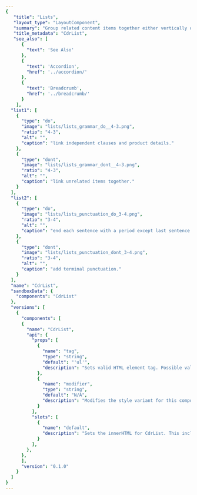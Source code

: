 ```yaml
---
{
   "title": "Lists",
   "layout_type": "LayoutComponent",
   "summary": "Group related content items together either vertically or horizontally",
   "title_metadata": "CdrList",
   "see_also": [
      {
        "text": 'See Also'
      },
      {
        "text": 'Accordion',
        "href": '../accordion/'
      },
      {
        "text": 'Breadcrumb',
        "href": '../breadcrumb/'
      }
    ],
  "list1": [
    {
      "type": "do",
      "image": "lists/lists_grammar_do__4-3.png",
      "ratio": "4-3",
      "alt": "",
      "caption": "link independent clauses and product details."
    },
    {
      "type": "dont",
      "image": "lists/lists_grammar_dont__4-3.png",
      "ratio": "4-3",
      "alt": "",
      "caption": "link unrelated items together."
    }
  ],
  "list2": [
    {
      "type": "do",
      "image": "lists/lists_punctuation_do_3-4.png",
      "ratio": "3-4",
      "alt": "",
      "caption": "end each sentence with a period except last sentence."
    },
    {
      "type": "dont",
      "image": "lists/lists_punctuation_dont_3-4.png",
      "ratio": "3-4",
      "alt": "",
      "caption": "add terminal punctuation."
    }
  ],
  "name": "CdrList",
  "sandboxData": {
    "components": "CdrList"
  },
  "versions": [
    {
      "components": [
      {
        "name": "CdrList",
        "api": {
          "props": [
            {
              "name": "tag",
              "type": "string",
              "default": "'ul'",
              "description": "Sets valid HTML element tag. Possible values: {  ‘ul’ | ‘ol’  }"
            },
            {
              "name": "modifier",
              "type": "string",
              "default": "N/A",
              "description": "Modifies the style variant for this component. Possible values: {  ‘ordered’  |  ‘unordered’  |  ‘compact’  |  ‘inline’  }"
            }
          ],
          "slots": [
            {
              "name": "default",
              "description": "Sets the innerHTML for CdrList. This includes text and html markup."
            }
          ],
        },
      },
      ],
      "version": "0.1.0"
    }
  ]
}
---
```


<cdr-doc-tabs>
<template slot="Overview">
<cdr-doc-table-of-contents-shell>

## Bare

Collect items to be displayed in a list when items are not marked with bullets.  This is the default and is also known as unordered and undecorated “bare” list.

<cdr-doc-example-code-pair :background-toggle="false" repository-href="/src/components/list" :sandbox-data="$page.frontmatter.sandboxData" :codeMaxHeight= false >

<template slot="Default">

```html
  <cdr-list>
    <li>Default list item 1</li>
    <li>Default list item 2
      <cdr-list>
        <li>Default list item</li>
      </cdr-list>
    </li>
    <li>Default list item 3</li>
  </cdr-list>
```
</template>

<template slot="compact">

```html
  <cdr-list modifier="compact">
    <li>Compact list item 1</li>
    <li>Compact list item 2
      <cdr-list>
        <li>Compact list item</li>
      </cdr-list>
    </li>
    <li>Compact list item 3</li>
  </cdr-list>
```
  
</template>

</cdr-doc-example-code-pair>

## Unordered

Collect related items that don’t need to be in a specific order or sequence. List items are typically marked with bullets.

<cdr-doc-example-code-pair :background-toggle="false" :codeMaxHeight= false repository-href="/src/components/list" :sandbox-data="$page.frontmatter.sandboxData" >
<template slot="Default">

```html
  <cdr-list modifier="unordered">
    <li>Default list item 1</li>
    <li>Default list item 2
      <cdr-list>
        <li>Default list item</li>
      </cdr-list>
    </li>
    <li>Default list item 3</li>
  </cdr-list>
```
</template>

<template slot="compact">

```html
  <cdr-list modifier="unordered compact">
    <li>Compact list item 1</li>
    <li>Compact list item 2
      <cdr-list>
        <li>Compact list item</li>
      </cdr-list>
    </li>
    <li>Compact list item 3</li>
  </cdr-list>
```
  
</template>


</cdr-doc-example-code-pair>

## Ordered

Collect related items with numeric order or sequence. Numbering starts at 1 with the first list item and increases by increments of 1 for each successive ordered list item.

<cdr-doc-example-code-pair :background-toggle="false" :codeMaxHeight= false repository-href="/src/components/list" :sandbox-data="$page.frontmatter.sandboxData" >

<template slot="Default">

```html
  <cdr-list tag="ol" modifier="ordered">
    <li>Default list item 1</li>
    <li>Default list item 2
      <cdr-list>
        <li>Default list item</li>
      </cdr-list>
    </li>
    <li>Default list item 3</li>
  </cdr-list>
```
</template>

<template slot="compact">

```html
  <cdr-list tag="ol" modifier="ordered compact">
    <li>Compact list item 1</li>
    <li>Compact list item 2
      <cdr-list>
        <li>Compact list item</li>
      </cdr-list>
    </li>
    <li>Compact list item 3</li>
  </cdr-list>
```
  
</template>

</cdr-doc-example-code-pair>

## Inline

Display items horizontally with no divider.

<cdr-doc-example-code-pair :background-toggle="false" :codeMaxHeight= false repository-href="/src/components/list" :sandbox-data="$page.frontmatter.sandboxData" >

<template slot="Default">

```html
  <cdr-list modifier="inline">
    <li>Default list item 1</li>
    <li>Default list item 2</li>
    <li>Default list item 3</li>
  </cdr-list>
```
</template>

<template slot="compact">

```html
  <cdr-list modifier="inline compact">
    <li>Compact list item 1</li>
    <li>Compact list item 2</li>
    <li>Compact list item 3</li>
  </cdr-list>
```
  
</template>

</cdr-doc-example-code-pair>

## Inline - Unordered

Display items horizontally, separated by a bullet character.

<cdr-doc-example-code-pair :background-toggle="false" :codeMaxHeight= false repository-href="/src/components/list" :sandbox-data="$page.frontmatter.sandboxData" >

<template slot="Default">

```html
  <cdr-list modifier="inline unordered">
    <li>Default list item 1</li>
    <li>Default list item 2</li>
    <li>Default list item 3</li>
  </cdr-list>
```
</template>

<template slot="compact">

```html
  <cdr-list modifier="inline compact unordered">
    <li>Compact list item 1</li>
    <li>Compact list item 2</li>
    <li>Compact list item 3</li>
  </cdr-list>
```
  
</template>

</cdr-doc-example-code-pair>

## Accessibility

To ensure that usage of this component complies with accessibility guidelines:

- Organize lists so users can understand the relationship and grouping of information
- Use explicit list markup that allows users to:
  - Rapidly browse
  - Navigate a page using list content
  - Announce the number of items in each list when using screen readers

<br />

When creating nested lists, ensure they are coded properly. Always check that:

- List items are contained within one list
- Spacing does not break a list into multiple individual points
- Proper semantic tags are used - either `<ol>` or `<ul>`
- Proper structure is used to provide a visual list, do not rely on indentation
- Special characters are not used to create a list

<br />

This component has compliance with WCAG guidelines by:

- Providing ability to create structured lists. Lists are easier to navigate than simple tables

</cdr-doc-table-of-contents-shell>
</template>

<template slot="Design Guidelines">
<cdr-doc-table-of-contents-shell>

## Use When

- Displaying groups of related items represented by text

### Don’t Use When

- Displaying content that is not primarily text
- Displaying content with two or more well-defined dimensions. Instead, use [Data Tables](../data-tables/)

## Foundations

- Vary list item font size
- Follow spacing requirements found on [Typography](../../foundation/typography/) and [Spacing](../../foundation/spacing/) pages

<cdr-img class="cdr-doc-article-img" :src="$withBase(`/lists/Spec_List_Font_Size_Variations_16-9.png`)" ratio="16-9"/>

## Content

Break up chunks of content to make the information easier to scan:

- Separate consecutive lists on a page with a heading for each list
- Start each item with a noun or a verb
- Use similar phrases or clauses with the same grammatical structure. For example:
  - **Product.** Zippered hand pockets; chest pocket with hidden zipper
  - **Materials.** Snowshoes: plastic; poles: aluminum
  - **Duration.** High: 4 hrs. 15 min.; low: 48 hrs. 20 min.
- Create structured content with a list. Do not use a list for formatting

<br />

Use multi-column lists when:

- Specific ordering is not required
- Listing items with a single word or very short phrases
- Space is minimal
- Viewing items at a glance is more beneficial than scrolling

<br />

Every item in a list must:

- Start with a capital letter and use sentence case
- Use semicolons when linking independent clauses and product details in the list
- End each sentence in a list item with a period when there are multiple sentences; however, don’t add a period for the last sentence or phrase

### Do / Don’t

<do-dont :examples="$page.frontmatter.list1" />
<br />
<do-dont :examples="$page.frontmatter.list2" />

## Resources

WebAIM: [Semantic Structure: Using Lists Correctly](https://webaim.org/techniques/semanticstructure/)

</cdr-doc-table-of-contents-shell>
</template>

<template slot="API">
<cdr-doc-table-of-contents-shell>

## Props

<cdr-doc-api type="prop" :api-data="$page.frontmatter.versions[0].components[0].api.props"/>

## Slots

<cdr-doc-api type="slot" :api-data="$page.frontmatter.versions[0].components[0].api.slots" />

## Usage

Visual style and semantic meaning are managed independently by providing: 

- Element to the `tag` prop
- Style to the `modifier` prop

<br/>

By default the **CdrList** component renders as an unordered and undecorated "bare" list. To use an ordered list pass `<ol>` to the tag property.

```html
<cdr-list tag="ol">
  <li> item one </li>
  <li> item two </li>
</cdr-list>
```

The **CdrList** component has decoupled the semantic tags `<ul>` and `<ol>` from visual presentation. 

<br/>

It is possible to render a semantic ordered list `<ol>` as a visually non styled or bulleted list using the `cdr-list` modifiers. With this decoupling, individual list items can contain a variety of HTML elements, including paragraphs, headings, form elements, and other (nested) lists. Ensure that content is structured and follows design guidelines.

### Tag Variants

Following are different types of lists:

- Unordered lists:
  - Used when the order of the items is not relevant
  - Consists of one `<ul>` element and multiple list item `<li>` elements
- Ordered lists:
  - Used for sequential information
  - Consists of one `<ol>` element and multiple list item `<li>` elements
- Nested lists:
  - Every `cdr-list` can be nested into another list
  - Assistive technology can easily inform users about the number of steps

```vue
<cdr-list>
   <li> Unordered list item text
     <cdr-list tag="ol">
       <li>Ordered list item text</li>
     </cdr-list>
   </li>
 </cdr-list>
```

- Bare or unstyled lists:
  - Can contain a variety of HTML elements, including paragraphs, headings, form elements, and other (nested) lists

### Modifiers

Note that the tag itself does not determine display, a modifier must be added for list styles. Add one of the following variants to the `modifier` attribute of the `cdr-list` tag to change the visual presentation:

| Value | Description            |
|:------|:-----------------------|
| 'unordered'  | List items are typically marked with bullets |
| 'ordered'  | List items are typically marked with numbers |
| 'compact'  | Reduces spacing between list items |
| 'inline'  | List items appear horizontally with no divider |


</cdr-doc-table-of-contents-shell>
</template>

</cdr-doc-tabs>
